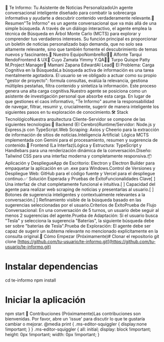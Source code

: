 📢 Te Informo: Tu Asistente de Noticias PersonalizadoUn agente conversacional inteligente diseñado para combatir la sobrecarga informativa y ayudarte a descubrir contenido verdaderamente relevante.📜 Resumen"Te Informo" es un agente conversacional que va más allá de una simple búsqueda. A través de un diálogo interactivo, el agente emplea la técnica de Búsqueda en Árbol Monte Carlo (MCTS) para explorar y comprender tus verdaderos intereses. Su función principal es proporcionar un boletín de noticias personalizado bajo demanda, que no solo sea altamente relevante, sino que también fomente el descubrimiento de temas nuevos y fascinantes.👥 Nuestro EquipoNombreRol👨‍💻 Alfonte Tarqui RendoFrontend & UX🧪 Cuyo Zamata Yimmy Y.QA👩‍💼 Turpo Quispe Patty M.Project Manager🧠 Mamani Zapana EdwardAI Lead🎯 El Problema: Carga Cognitiva en la BúsquedaLa búsqueda activa de información es una tarea mentalmente agotadora. El usuario se ve obligado a actuar como su propio "gestor de proyecto": formula consultas, evalúa la relevancia, gestiona múltiples pestañas, filtra contenido y sintetiza la información. Este proceso genera una alta carga cognitiva.Nuestro agente se posiciona como un asistente de investigación personal que absorbe esta carga. En lugar de que gestiones el caos informativo, "Te Informo" asume la responsabilidad de navegar, filtrar, resumir y, crucialmente, sugerir de manera inteligente los siguientes pasos en tu exploración de conocimiento.🛠️ Stack TecnológicoNuestra arquitectura Cliente-Servidor se compone de las siguientes tecnologías:🧠 Backend (El Cerebro)Runtime/Servidor: Node.js y Express.js con TypeScript.Web Scraping: Axios y Cheerio para la extracción de información de sitios de noticias.Inteligencia Artificial: Lógica MCTS implementada con Gemini para el procesamiento, resumen y sugerencia de contenido.🎨 Frontend (La Interfaz)Lógica y Estructura: TypeScript y Handlebars para una renderización dinámica de la conversación.Diseño: Tailwind CSS para una interfaz moderna y completamente responsiva.📦 Aplicación y DespliegueApp de Escritorio: Electron y Electron Builder para empaquetar la aplicación en un .exe para Windows.Control de Versiones y Despliegue Web: GitHub para el código fuente y Vercel para el despliegue continuo.✅ Solución Esperada y Pruebas de ÉxitoFuncionalidades Clave[ ] Una interfaz de chat completamente funcional e intuitiva.[ ] Capacidad del agente para realizar web scraping de noticias y presentarlas al usuario.[ ] Botones de sugerencia inteligentes y contextualmente relevantes a la conversación.[ ] Refinamiento visible de la búsqueda basado en las sugerencias seleccionadas por el usuario.Criterios de ÉxitoPrueba de Flujo Conversacional: En una conversación de 5 turnos, un usuario debe seguir al menos 2 sugerencias del agente.Prueba de Adaptación: Si el usuario busca "Tesla" y selecciona la sugerencia "Baterías", la siguiente búsqueda debe ser sobre "baterías de Tesla".Prueba de Exploración: El agente debe ser capaz de sugerir un subtema relevante no mencionado explícitamente en la consulta original.🚀 Cómo Empezar (Próximamente)# Clonar el repositorio
git clone [https://github.com/tu-usuario/te-informo.git](https://github.com/tu-usuario/te-informo.git)

# Instalar dependencias
cd te-informo
npm install

# Iniciar la aplicación
npm start
🤝 Contribuciones (Próximamente)Las contribuciones son bienvenidas. Por favor, abre un 'issue' para discutir lo que te gustaría cambiar o mejorar.
  @media print {
    .ms-editor-squiggler {
        display:none !important;
    }
  }
  .ms-editor-squiggler {
    all: initial;
    display: block !important;
    height: 0px !important;
    width: 0px !important;
  }
